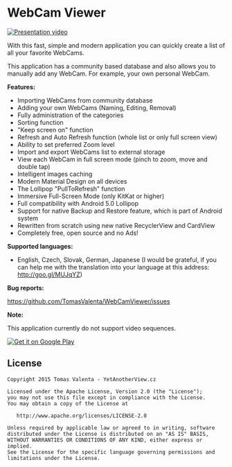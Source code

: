 # WebCam Viewer

[![Presentation video](http://img.youtube.com/vi/Xcp0j2vwbxI/0.jpg)](http://www.youtube.com/watch?v=Xcp0j2vwbxI)

With this fast, simple and modern application you can quickly create a list of all your favorite WebCams.

This application has a community based database and also allows you to manually add any WebCam. For example, your own personal WebCam.

**Features:**
- Importing WebCams from community database
- Adding your own WebCams (Naming, Editing, Removal)
- Fully administration of the categories
- Sorting function
- "Keep screen on" function
- Refresh and Auto Refresh function (whole list or only full screen view)
- Ability to set preferred Zoom level
- Import and export WebCams list to external storage
- View each WebCam in full screen mode (pinch to zoom, move and double tap)
- Intelligent images caching
- Modern Material Design on all devices
- The Lollipop "PullToRefresh" function
- Immersive Full-Screen Mode (only KitKat or higher)
- Full compatibility with Android 5.0 Lollipop
- Support for native Backup and Restore feature, which is part of Android system
- Rewritten from scratch using new native RecyclerView and CardView
- Completely free, open source and no Ads!

**Supported languages:**
* English, Czech, Slovak, German, Japanese (I would be grateful, if you can help me with the translation into your language at this address: http://goo.gl/MUJqYZ)

**Bug reports:**

https://github.com/TomasValenta/WebCamViewer/issues

**Note:**

This application currently do not support video sequences.

[![Get it on Google Play](http://developer.android.com/images/brand/en_generic_rgb_wo_60.png)](https://play.google.com/store/apps/details?id=cz.yetanotherview.WebCamviewer.app)
	 
License
--------

    Copyright 2015 Tomas Valenta - YetAnotherView.cz

    Licensed under the Apache License, Version 2.0 (the "License");
    you may not use this file except in compliance with the License.
    You may obtain a copy of the License at

       http://www.apache.org/licenses/LICENSE-2.0

    Unless required by applicable law or agreed to in writing, software
    distributed under the License is distributed on an "AS IS" BASIS,
    WITHOUT WARRANTIES OR CONDITIONS OF ANY KIND, either express or implied.
    See the License for the specific language governing permissions and
    limitations under the License.